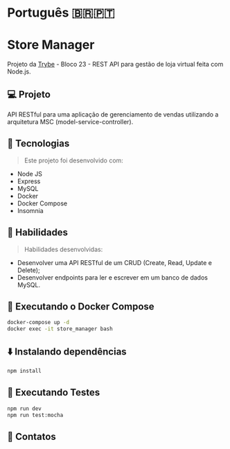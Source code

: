 # Português 🇧🇷🇵🇹
  
  # Store Manager
Projeto da [Trybe](https://www.betrybe.com/) - Bloco 23 - REST API para gestão de loja virtual feita com Node.js.

## 💻 Projeto

API RESTful para uma aplicação de gerenciamento de vendas utilizando a arquitetura MSC (model-service-controller).

## 🚀 Tecnologias
> Este projeto foi desenvolvido com:

- Node JS
- Express
- MySQL
- Docker
- Docker Compose
- Insomnia

## 📌 Habilidades
> Habilidades desenvolvidas:

- Desenvolver uma API RESTful de um CRUD (Create, Read, Update e Delete);
- Desenvolver endpoints para ler e escrever em um banco de dados MySQL.


## 🐋 Executando o Docker Compose

```bash
docker-compose up -d
docker exec -it store_manager bash
```

## ⬇️ Instalando dependências

```bash
npm install
``` 

## 🧪 Executando Testes

```bash
npm run dev
npm run test:mocha
```

## 💬 Contatos

<div align="center" style="display: inline_block">
  <a href="https://andreapmacedo.github.io" target="_blank">
  </a> 
  <a href="https://www.linkedin.com/in/andre-macedo-dev/" target="_blank">
  </a> 
</div>

</details>
